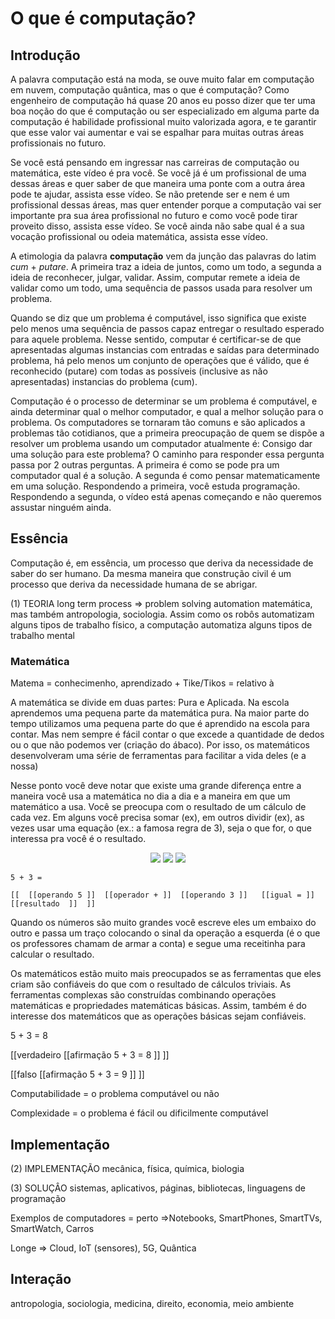 # O que é computação? 

## Introdução

A palavra computação está na moda, se ouve muito falar em computação em nuvem, computação quântica, mas o que é computação? Como engenheiro de computação há quase 20 anos eu posso dizer que ter uma boa noção do que é computação ou ser especializado em alguma parte da computação é habilidade profissional muito valorizada agora, e te garantir que esse valor vai aumentar e vai se espalhar para muitas outras áreas profissionais no futuro. 

Se você está pensando em ingressar nas carreiras de computação ou matemática, este vídeo é pra você. Se você já é um profissional de uma dessas áreas e quer saber de que maneira uma ponte com a outra área pode te ajudar, assista esse vídeo. Se não pretende ser e nem é um profissional dessas áreas, mas quer entender porque a computação vai ser importante pra sua área profissional no futuro e como você pode tirar proveito disso, assista esse vídeo. Se você ainda não sabe qual é a sua vocação profissional ou odeia matemática, assista esse vídeo.  

A etimologia da palavra **computação** vem da junção das palavras do latim _cum_ + _putare_. A primeira traz a ideia de juntos, como um todo, a segunda a ideia de reconhecer, julgar, validar. Assim, computar remete a ideia de validar como um todo, uma sequência de passos usada para resolver um problema. 

Quando se diz que um problema é computável, isso significa que existe pelo menos uma sequência de passos capaz entregar o resultado esperado para aquele problema. Nesse sentido, computar é certificar-se de que apresentadas algumas instancias com entradas e saídas para determinado problema, há pelo menos um conjunto de operações que é válido, que é reconhecido (putare) com todas as possíveis (inclusive as não apresentadas) instancias do problema (cum). 

Computação é o processo de determinar se um problema é computável, e ainda determinar qual o melhor computador, e qual a melhor solução para o problema. Os computadores se tornaram tão comuns e são aplicados a problemas tão cotidianos, que a primeira preocupação de quem se dispõe a resolver um problema usando um computador atualmente é: Consigo dar uma solução para este problema? O caminho para responder essa pergunta passa por 2 outras perguntas. A primeira é como se pode pra um computador qual é a solução. A segunda é como pensar matematicamente em uma solução. Respondendo a primeira, você estuda programação. Respondendo a segunda, o vídeo está apenas começando e não queremos assustar ninguém ainda. 

## Essência

Computação é, em essência, um processo que deriva da necessidade de saber do ser humano. Da mesma maneira que construção civil é um processo que deriva da necessidade humana de se abrigar.

(1) TEORIA long term process => problem solving automation matemática, mas também antropologia, sociologia. Assim como os robôs automatizam alguns tipos de trabalho físico, a computação automatiza alguns tipos de trabalho mental 



### Matemática 

Matema = conhecimenho, aprendizado + Tike/Tikos = relativo à

A matemática se divide em duas partes: Pura e Aplicada. Na escola aprendemos uma pequena parte da matemática pura. Na maior parte do tempo utilizamos uma pequena parte do que é aprendido na escola para contar. Mas nem sempre é fácil contar o que excede a quantidade de dedos ou o que não podemos ver (criação do ábaco). Por isso, os matemáticos desenvolveram uma série de ferramentas para facilitar a vida deles (e a nossa) 

Nesse ponto você deve notar que existe uma grande diferença entre a maneira você usa a matemática no dia a dia e a maneira em que um matemático a usa. Você se preocupa com o resultado de um cálculo de cada vez. Em alguns você precisa somar (ex), em outros dividir (ex), as vezes usar uma equação (ex.: a famosa regra de 3), seja o que for, o que interessa pra você é o resultado. 

<p align="center">
<img src="https://render.githubusercontent.com/render/math?math=e^{i \pi} = -1">

<img src="https://render.githubusercontent.com/render/math?math=A \Rightarrow B">
 
 <img src="https://render.githubusercontent.com/render/math?math=\llbracket A \Rightarrow B \rrbracket">
 </p>

```
5 + 3 =  

[[  [[operando 5 ]]  [[operador + ]]  [[operando 3 ]]   [[igual = ]]  [[resultado  ]]  ]]
```

Quando os números são muito grandes você escreve eles um embaixo do outro e passa um traço colocando o sinal da operação a esquerda (é o que os professores chamam de armar a conta) e segue uma receitinha para calcular o resultado.                                                                                                                                                                                                       

Os matemáticos estão muito mais preocupados se as ferramentas que eles criam são confiáveis do que com o resultado de cálculos triviais. As ferramentas complexas são construídas combinando operações matemáticas e propriedades matemáticas básicas. Assim, também é do interesse dos matemáticos que as operações básicas sejam confiáveis. 

5 + 3 = 8 

[[verdadeiro [[afirmação 5 + 3 = 8 ]] ]] 

[[falso [[afirmação 5 + 3 = 9 ]] ]]

Computabilidade = o problema computável ou não 

Complexidade = o problema é fácil ou dificilmente computável

## Implementação

(2) IMPLEMENTAÇÃO mecânica, física, química, biologia 

(3) SOLUÇÂO sistemas, aplicativos, páginas, bibliotecas, linguagens de programação 

Exemplos de computadores = perto =>Notebooks, SmartPhones, SmartTVs, SmartWatch, Carros 

Longe => Cloud, IoT (sensores), 5G, Quântica

## Interação

antropologia, sociologia, medicina, direito, economia, meio ambiente
